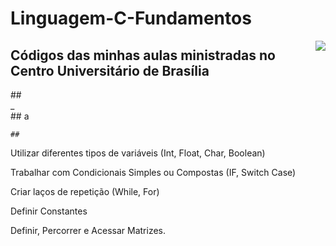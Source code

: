 # Linguagem-C-Fundamentos
<img align="right" src="https://institucional.uniceub.br/hubfs/BrandCenter/img/logo-ceub-mono-chapada.png">


<h2> Códigos das minhas aulas ministradas no  <b>Centro Universitário de Brasília</b>  </h2>

<div> ## </div>

<div> _ </div>

<div> ## a </div>

    ##

Utilizar diferentes tipos de variáveis (Int, Float, Char, Boolean)
    
Trabalhar com Condicionais Simples ou Compostas (IF, Switch Case)

Criar laços de repetição (While, For)
    
Definir Constantes

Definir, Percorrer e Acessar Matrizes. 

